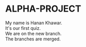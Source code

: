 # ALPHA-PROJECT
My name is Hanan Khawar.
<br>
It's our first quiz.
<br>
We are on the new branch.
<br>
The branches are merged.

